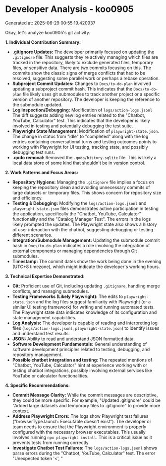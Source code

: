 # Developer Analysis - koo0905
Generated at: 2025-06-29 00:55:19.420937

Okay, let's analyze koo0905's git activity.

**1. Individual Contribution Summary:**

*   **.gitignore Updates:** The developer primarily focused on updating the `.gitignore` file.  This suggests they're actively managing which files are tracked in the repository, likely to exclude generated files, temporary files, or sensitive data. There are two commits focusing on this. The commits show the classic signs of merge conflicts that had to be resolved, suggesting some parallel work or perhaps a rebase operation.
*   **Subproject Commit Updates:** Changes to `Docs/to-do-plan` involved updating a subproject commit hash. This indicates that the `Docs/to-do-plan` file likely uses git submodules to track another project or a specific version of another repository.  The developer is keeping the reference to the submodule updated.
*   **Log Inspection/Debugging:** Modification of `logs/action-logs.jsonl`  The diff suggests adding new log entries related to the "Chatbot, YouTube, Calculator" test.  This indicates that the developer is likely involved in testing and potentially debugging the test suite.
*   **Playwright State Management:** Modification of `playwright-state.json`. The change in status from "idle" to "completed" along with the log entries containing conversational turns and testing outcomes points to working with Playwright for UI testing, tracking state, and possibly debugging test runs.
*   **.qodo removal:** Removed the `.qodo/history.sqlite` file. This is likely a local data store of some kind that shouldn't be in version control.

**2. Work Patterns and Focus Areas:**

*   **Repository Hygiene:** Managing the `.gitignore` file implies a focus on keeping the repository clean and avoiding unnecessary commits of large datasets or temporary files. This shows concern for repository size and efficiency.
*   **Testing & Debugging:** Modifying the `logs/action-logs.jsonl` and `playwright-state.json` files demonstrates active participation in testing the application, specifically the "Chatbot, YouTube, Calculator" functionality and the "Catalog Manager Test". The errors in the logs likely prompted the updates. The Playwright state also shows a history of user interaction with the chatbot, suggesting debugging or testing different scenarios.
*   **Integration/Submodule Management:** Updating the submodule commit hash in `Docs/to-do-plan` indicates a role involving the integration of external components or managing dependencies through Git submodules.
*   **Timestamp:** The commit dates show the work being done in the evening (UTC+8 timezone), which might indicate the developer's working hours.

**3. Technical Expertise Demonstrated:**

*   **Git:** Proficient use of Git, including updating `.gitignore`, handling merge conflicts, and managing submodules.
*   **Testing Frameworks (Likely Playwright):**  The edits to `playwright-state.json` and the log files suggest familiarity with Playwright (or a similar UI testing framework) for writing and running automated tests.  The Playwright state data indicates knowledge of its configuration and state management capabilities.
*   **Log Analysis:** The developer is capable of reading and interpreting log files (`logs/action-logs.jsonl`, `playwright-state.json`) to identify issues and understand test results.
*   **JSON:** Ability to read and understand JSON formatted data.
*   **Software Development Fundamentals:**  General understanding of software development principles related to testing, debugging, and repository management.
*   **Possible chatbot integration and testing**: The repeated mentions of "Chatbot, YouTube, Calculator" hint at experience working with or testing chatbot integrations, possibly involving external services like YouTube or calculator functionalities.

**4. Specific Recommendations:**

*   **Commit Message Clarity:** While the commit messages are descriptive, they could be more specific. For example, "Updated .gitignore" could be "Added large datasets and temporary files to .gitignore" to provide more context.
*   **Address Playwright Errors:** The logs show Playwright test failures ("browserType.launch: Executable doesn't exist"). The developer or team needs to ensure that the Playwright environment is properly configured with the necessary browser executables.  This usually involves running `npx playwright install`.  This is a critical issue as it prevents tests from running correctly.
*   **Investigate Chatbot Test Failures:** The `logs/action-logs.jsonl` shows parse errors during the "Chatbot, YouTube, Calculator" test. The error "Unexpected token '<', \"<title>Err\"... is not valid JSON" suggests that the chatbot is likely returning HTML (perhaps an error page) instead of the expected JSON response.  The developer should investigate why the chatbot is failing and returning HTML in these scenarios.  Possible causes include:
    *   Chatbot service is down or overloaded.
    *   API endpoint returning an error.
    *   Incorrect request formatting.
*   **Resolve .gitignore Conflicts Promptly:** The merge conflicts in `.gitignore` should be resolved as soon as possible to prevent further issues.  Consider using a standardized `.gitignore` template for the project to minimize conflicts.
*   **Submodule updates:** Keep an eye on submodule changes to prevent any integration problems.  Automated submodule update processes could be helpful.

In summary, koo0905 appears to be a developer involved in testing, debugging, and maintaining the integrity of the Git repository. They have experience with testing frameworks and are likely working on a project that includes a chatbot and UI automation. Addressing the test failures and improving commit message clarity would further enhance their contributions.
